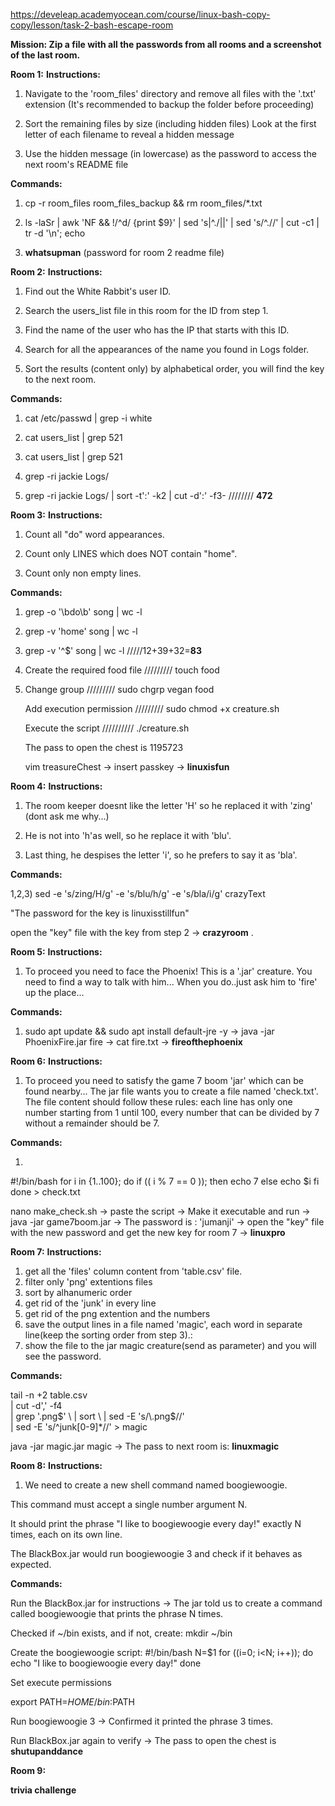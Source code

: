 https://develeap.academyocean.com/course/linux-bash-copy-copy/lesson/task-2-bash-escape-room

**Mission: Zip a file with all the passwords from all rooms and a screenshot of the last room.**



**Room 1:**
**Instructions:**
1) Navigate to the 'room_files' directory and remove all files with the '.txt' extension (It's recommended to backup the folder before proceeding)
   
2) Sort the remaining files by size (including hidden files) Look at the first letter of each filename to reveal a hidden message

3) Use the hidden message (in lowercase) as the password to access the next room's README file

**Commands:**

1) cp -r room_files room_files_backup && rm room_files/*.txt

2) ls -laSr | awk 'NF && !/^d/ {print $9}' | sed 's|^\./||' | sed 's/^\.//' | cut -c1 | tr -d '\n'; echo

3) **whatsupman** (password for room 2 readme file)

   

**Room 2:**
**Instructions:**

1) Find out the White Rabbit's user ID. 

2) Search the users_list file in this room for the ID from step 1.

3) Find the name of the user who has the IP that starts with this ID. 

4) Search for all the appearances of the name you found in Logs folder.

5) Sort the results (content only) by alphabetical order, you will find the key to the next room.

**Commands:**

1) cat /etc/passwd | grep -i white 

2) cat users_list | grep 521

3) cat users_list | grep 521

4) grep -ri jackie Logs/

5) grep -ri jackie Logs/ | sort -t':' -k2 | cut -d':' -f3-        //////// **472**



**Room 3:**
**Instructions:**

1) Count all "do" word appearances.
   
2) Count only LINES which does NOT contain "home".

3) Count only non empty lines.

**Commands:**

1) grep -o '\bdo\b' song | wc -l

2) grep -v 'home' song | wc -l

3) grep -v '^$' song | wc -l            /////12+39+32=**83**

4) Create the required food file /////////   touch food
5) 
   Change group ///////// sudo chgrp vegan food
   
   Add execution permission ///////// sudo chmod +x creature.sh
   
   Execute the script ////////// ./creature.sh
   
   The pass to open the chest is 1195723
   
   vim treasureChest -> insert passkey -> **linuxisfun**


   
 **Room 4:**
**Instructions:**  

1)  The room keeper doesnt like the letter 'H' so he replaced it with 'zing' (dont ask me why...)

2) He is not into 'h'as well, so he replace it with 'blu'.

3) Last thing, he despises the letter 'i', so he prefers to say it as 'bla'.

**Commands:**   

1,2,3) sed -e 's/zing/H/g' -e 's/blu/h/g' -e 's/bla/i/g' crazyText

"The password for the key is linuxisstillfun"

open the "key" file with the key from step 2 -> **crazyroom** .



 **Room 5:**
**Instructions:**  

1) To proceed you need to face the Phoenix! This is a '.jar' creature.
You need to find a way to talk with him...
When you do..just ask him to 'fire' up the place...

**Commands:**   

1) sudo apt update && sudo apt install default-jre -y -> java -jar PhoenixFire.jar fire -> cat fire.txt -> **fireofthephoenix**



  **Room 6:**
**Instructions:**  

1) To proceed you need to satisfy the game 7 boom 'jar' which can be found nearby...
The jar file wants you to create a file named 'check.txt'. 
The file content should follow these rules:
each line has only one number starting from 1 until 100,
every number that can be divided by 7 without a remainder should be 7.

**Commands:** 

1)
#!/bin/bash
for i in {1..100}; do
  if (( i % 7 == 0 )); then
    echo 7
  else
    echo $i
  fi
done > check.txt

nano make_check.sh -> paste the script -> Make it executable and run -> java -jar game7boom.jar -> The password is : 'jumanji' -> open the "key" file with the new password and get the new key for room 7 -> **linuxpro**



  **Room 7:**
**Instructions:** 

1. get all the 'files' column content from 'table.csv' file.
2. filter only 'png' extentions files
3. sort by alhanumeric order
4. get rid of the 'junk' in every line
5. get rid of the png extention and the numbers
6. save the output lines in a file named 'magic', each word in separate line(keep the sorting order from step 3).:
7. show the file to the jar magic creature(send as parameter) and you will see the password.

**Commands:** 

tail -n +2 table.csv \
  | cut -d',' -f4 \
  | grep '\.png$' \
  | sort \
  | sed -E 's/\.png$//' \
  | sed -E 's/^junk[0-9]*//' > magic

java -jar magic.jar magic -> The pass to next room is: **linuxmagic**



  **Room 8:**
**Instructions:** 

1) We need to create a new shell command named boogiewoogie.

This command must accept a single number argument N.

It should print the phrase "I like to boogiewoogie every day!" exactly N times, each on its own line.

The BlackBox.jar would run boogiewoogie 3 and check if it behaves as expected.

**Commands:** 

Run the BlackBox.jar for instructions -> The jar told us to create a command called boogiewoogie that prints the phrase N times.

Checked if ~/bin exists,  and if not, create: mkdir ~/bin

Create the boogiewoogie script:
#!/bin/bash
N=$1
for ((i=0; i<N; i++)); do
  echo "I like to boogiewoogie every day!"
done

Set execute permissions

export PATH=$HOME/bin:$PATH

Run boogiewoogie 3 -> Confirmed it printed the phrase 3 times.

Run BlackBox.jar again to verify -> The pass to open the chest is **shutupanddance**

  **Room 9:**


**trivia challenge**
   








